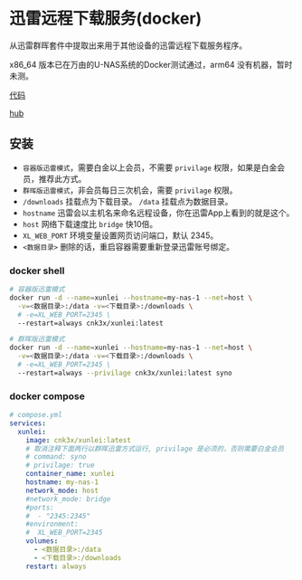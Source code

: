 # 迅雷远程下载服务(docker)

从迅雷群晖套件中提取出来用于其他设备的迅雷远程下载服务程序。

x86_64 版本已在万由的U-NAS系统的Docker测试通过，arm64 没有机器，暂时未测。

[代码](https://github.com/cnk3x/xunlei/tree/docker)

[hub](https://hub.docker.com/r/cnk3x/xunlei)

## 安装

- `容器版迅雷模式`，需要白金以上会员，不需要 `privilage` 权限，如果是白金会员，推荐此方式。 
- `群晖版迅雷模式`，非会员每日三次机会，需要 `privilage` 权限。 
- `/downloads` 挂载点为下载目录。 `/data` 挂载点为数据目录。 
- `hostname` 迅雷会以主机名来命名远程设备，你在迅雷App上看到的就是这个。 
- `host` 网络下载速度比 `bridge` 快10倍。 
- `XL_WEB_PORT` 环境变量设置网页访问端口，默认 2345。
- `<数据目录>` 删除的话，重启容器需要重新登录迅雷账号绑定。

### docker shell

```bash
# 容器版迅雷模式
docker run -d --name=xunlei --hostname=my-nas-1 --net=host \
  -v=<数据目录>:/data -v=<下载目录>:/downloads \
  # -e=XL_WEB_PORT=2345 \
  --restart=always cnk3x/xunlei:latest

# 群晖版迅雷模式
docker run -d --name=xunlei --hostname=my-nas-1 --net=host \
  -v=<数据目录>:/data -v=<下载目录>:/downloads \
  # -e=XL_WEB_PORT=2345 \
  --restart=always --privilage cnk3x/xunlei:latest syno
```

### docker compose

```yaml
# compose.yml
services:
  xunlei:
    image: cnk3x/xunlei:latest
    # 取消注释下面两行以群晖迅雷方式运行, privilage 是必须的，否则需要白金会员
    # command: syno
    # privilage: true
    container_name: xunlei
    hostname: my-nas-1
    network_mode: host
    #network_mode: bridge
    #ports:
    #  - "2345:2345"
    #environment:
    #  XL_WEB_PORT=2345
    volumes:
      - <数据目录>:/data
      - <下载目录>:/downloads
    restart: always
```
 